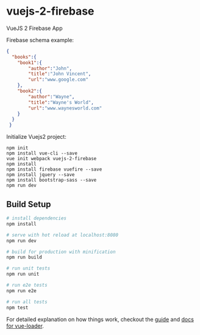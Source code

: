 # vuejs-2-firebase
VueJS 2 Firebase App

Firebase schema example:

```json
{
  "books":{
    "book1":{
        "author":"John",
        "title":"John Vincent",
        "url":"www.google.com"
    },
    "book2":{
        "author":"Wayne",
        "title":"Wayne's World",
        "url":"www.waynesworld.com"
    }
  }
 }
```

Initialize Vuejs2 project:

```shell
npm init
npm install vue-cli --save
vue init webpack vuejs-2-firebase
npm install
npm install firebase vuefire --save
npm install jquery --save
npm install bootstrap-sass --save
npm run dev
````

## Build Setup

``` bash
# install dependencies
npm install

# serve with hot reload at localhost:8080
npm run dev

# build for production with minification
npm run build

# run unit tests
npm run unit

# run e2e tests
npm run e2e

# run all tests
npm test
```

For detailed explanation on how things work, checkout the [guide](http://vuejs-templates.github.io/webpack/) and [docs for vue-loader](http://vuejs.github.io/vue-loader).
